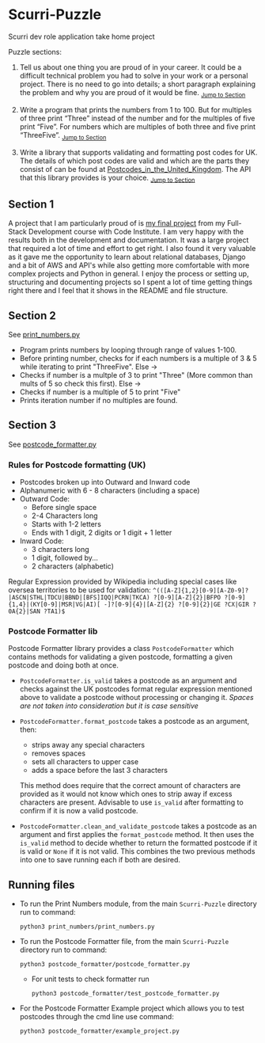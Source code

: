 # Scurri-Puzzle
Scurri dev role application take home project

Puzzle sections:

1. Tell us about one thing you are proud of in your career. It could be a difficult technical problem you had to solve in your work or a personal project. There is no need to go into details; a short paragraph explaining the problem and why you are proud of it would be fine. <sub>[Jump to Section](#section-1)</sub>


2. Write a program that prints the numbers from 1 to 100. But for multiples of three print “Three” instead of the number and for the multiples of five print “Five”. For numbers which are multiples of both three and five print “ThreeFive”. <sub>[Jump to Section](#section-2)</sub>


3. Write a library that supports validating and formatting post codes for UK. The details of which post codes are valid and which are the parts they consist of can be found at [Postcodes_in_the_United_Kingdom](https://en.wikipedia.org/wiki/Postcodes_in_the_United_Kingdom#Formatting). The API that this library provides is your choice. <sub>[Jump to Section](#section-3)</sub>


## Section 1 <a id=section-1></a>

A project that I am particularly proud of is [my final project](https://github.com/ItsAlanK/apr-breathwork) from my Full-Stack Development course with Code Institute. I am very happy with the results both in the development and documentation. It was a large project that required a lot of time and effort to get right. I also found it very valuable as it gave me the opportunity to learn about relational databases, Django and a bit of AWS and API's while also getting more comfortable with more complex projects and Python in general. I enjoy the process or setting up, structuring and documenting projects so I spent a lot of time getting things right there and I feel that it shows in the README and file structure.

## Section 2 <a id=section-2></a>

See [print_numbers.py](./print_numbers/print_numbers.py)

- Program prints numbers by looping through range of values 1-100.
- Before printing number, checks for if each numbers is a multiple of 3 & 5 while iterating to print "ThreeFive". Else ->
- Checks if number is a multple of 3 to print "Three" (More common than mults of 5 so check this first). Else ->
- Checks if number is a multiple of 5 to print "Five"
- Prints iteration number if no multiples are found.

## Section 3 <a id=section-3></a>

See [postcode_formatter.py](./postcode_formatter/postcode_formatter.py)

### Rules for Postcode formatting (UK)
- Postcodes broken up into Outward and Inward code
- Alphanumeric with 6 - 8 characters (including a space)
- Outward Code:
    - Before single space
    - 2-4 Characters long
    - Starts with 1-2 letters
    - Ends with 1 digit, 2 digits or 1 digit + 1 letter
- Inward Code:
    - 3 characters long
    - 1 digit, followed by...
    - 2 characters (alphabetic)

Regular Expression provided by Wikipedia including special cases like oversea territories to be used for validation: `^(([A-Z]{1,2}[0-9][A-Z0-9]?|ASCN|STHL|TDCU|BBND|[BFS]IQQ|PCRN|TKCA) ?[0-9][A-Z]{2}|BFPO ?[0-9]{1,4}|(KY[0-9]|MSR|VG|AI)[ -]?[0-9]{4}|[A-Z]{2} ?[0-9]{2}|GE ?CX|GIR ?0A{2}|SAN ?TA1)$`

### Postcode Formatter lib
Postcode Formatter library provides a class `PostcodeFormatter` which contains methods for validating a given postcode, formatting a given postcode and doing both at once.

- `PostcodeFormatter.is_valid` takes a postcode as an argument and checks against the UK postcodes format regular expression mentioned above to validate a postcode without processing or changing it. *Spaces are not taken into consideration but it is case sensitive*
- `PostcodeFormatter.format_postcode` takes a postcode as an argument, then:
    - strips away any special characters
    - removes spaces
    - sets all characters to upper case
    - adds a space before the last 3 characters

    This method does require that the correct amount of characters are provided as it would not know which ones to strip away if excess characters are present. Advisable to use `is_valid` after formatting to confirm if it is now a valid postcode.
- `PostcodeFormatter.clean_and_validate_postcode` takes a postcode as an argument and first applies the `format_postcode` method. It then uses the `is_valid` method to decide whether to return the formatted postcode if it is valid or `None` if it is not valid. This combines the two previous methods into one to save running each if both are desired.

## Running files
- To run the Print Numbers module, from the main `Scurri-Puzzle` directory run to command: 
    ```
    python3 print_numbers/print_numbers.py
    ```
- To run the Postcode Formatter file, from the main `Scurri-Puzzle` directory run to command:
    ```
    python3 postcode_formatter/postcode_formatter.py
    ```

    - For unit tests to check formatter run
        ```
        python3 postcode_formatter/test_postcode_formatter.py
        ```
- For the Postcode Formatter Example project which allows you to test postcodes through the cmd line use command:
    ```
    python3 postcode_formatter/example_project.py
    ```